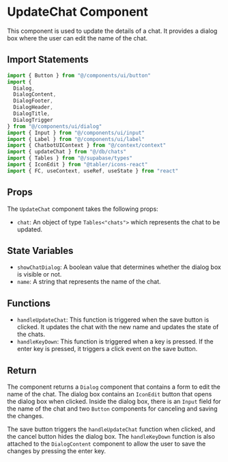 # UpdateChat Component

This component is used to update the details of a chat. It provides a dialog box where the user can edit the name of the chat.

## Import Statements

```jsx
import { Button } from "@/components/ui/button"
import {
  Dialog,
  DialogContent,
  DialogFooter,
  DialogHeader,
  DialogTitle,
  DialogTrigger
} from "@/components/ui/dialog"
import { Input } from "@/components/ui/input"
import { Label } from "@/components/ui/label"
import { ChatbotUIContext } from "@/context/context"
import { updateChat } from "@/db/chats"
import { Tables } from "@/supabase/types"
import { IconEdit } from "@tabler/icons-react"
import { FC, useContext, useRef, useState } from "react"
```

## Props

The `UpdateChat` component takes the following props:

- `chat`: An object of type `Tables<"chats">` which represents the chat to be updated.

## State Variables

- `showChatDialog`: A boolean value that determines whether the dialog box is visible or not.
- `name`: A string that represents the name of the chat.

## Functions

- `handleUpdateChat`: This function is triggered when the save button is clicked. It updates the chat with the new name and updates the state of the chats.
- `handleKeyDown`: This function is triggered when a key is pressed. If the enter key is pressed, it triggers a click event on the save button.

## Return

The component returns a `Dialog` component that contains a form to edit the name of the chat. The dialog box contains an `IconEdit` button that opens the dialog box when clicked. Inside the dialog box, there is an `Input` field for the name of the chat and two `Button` components for canceling and saving the changes. 

The save button triggers the `handleUpdateChat` function when clicked, and the cancel button hides the dialog box. The `handleKeyDown` function is also attached to the `DialogContent` component to allow the user to save the changes by pressing the enter key.